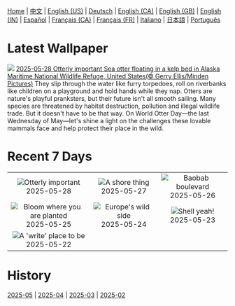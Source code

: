 [Home](../README.md) | [中文](zh-CN.md) | [English (US)](en-US.md) | [Deutsch](de-DE.md) | [English (CA)](en-CA.md) | [English (GB)](en-GB.md) | [English (IN)](en-IN.md) | [Español](es-ES.md) | [Français (CA)](fr-CA.md) | [Français (FR)](fr-FR.md) | [Italiano](it-IT.md) | [日本語](ja-JP.md) | [Português](pt-BR.md)

# Latest Wallpaper
![](https://www.bing.com/th?id=OHR.KelpOtter_EN-GB3307429854_UHD.jpg)
[2025-05-28 Otterly important Sea otter floating in a kelp bed in Alaska Maritime National Wildlife Refuge, United States(© Gerry Ellis/Minden Pictures)](https://www.bing.com/th?id=OHR.KelpOtter_EN-GB3307429854_UHD.jpg)
They slip through the water like furry torpedoes, roll on riverbanks like children on a playground and hold hands while they nap. Otters are nature's playful pranksters, but their future isn't all smooth sailing. Many species are threatened by habitat destruction, pollution and illegal wildlife trade. But it doesn't have to be that way. On World Otter Day—the last Wednesday of May—let's shine a light on the challenges these lovable mammals face and help protect their place in the wild.

# Recent 7 Days
|  |  |  |
|:---:|:---:|:---:|
| ![](https://www.bing.com/th?id=OHR.KelpOtter_EN-GB3307429854_400x240.jpg "Otterly important") 2025-05-28 | ![](https://www.bing.com/th?id=OHR.MonaValePool_EN-GB2284881837_400x240.jpg "A shore thing") 2025-05-27 | ![](https://www.bing.com/th?id=OHR.BaobabAvenue_EN-GB3065370914_400x240.jpg "Baobab boulevard") 2025-05-26 |
| ![](https://www.bing.com/th?id=OHR.ButchartFlowers_EN-GB2944886711_400x240.jpg "Bloom where you are planted") 2025-05-25 | ![](https://www.bing.com/th?id=OHR.JotunheimenPark_EN-GB2812229668_400x240.jpg "Europe's wild side") 2025-05-24 | ![](https://www.bing.com/th?id=OHR.ButterflyTurtle_EN-GB1506456980_400x240.jpg "Shell yeah!") 2025-05-23 |
| ![](https://www.bing.com/th?id=OHR.HayFestival2025_EN-GB6589548730_400x240.jpg "A 'write' place to be") 2025-05-22 |  |  |

# History
[2025-05](../archives/wallpaper/en-GB/w_2025_05.md) | [2025-04](../archives/wallpaper/en-GB/w_2025_04.md) | [2025-03](../archives/wallpaper/en-GB/w_2025_03.md) | [2025-02](../archives/wallpaper/en-GB/w_2025_02.md)
